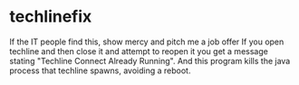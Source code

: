# techlinefix
If the IT people find this, show mercy and pitch me a job offer
If you open techline and then close it and attempt to reopen it you get a message stating "Techline Connect Already Running".  And this program kills the java process that techline spawns, avoiding a reboot.
